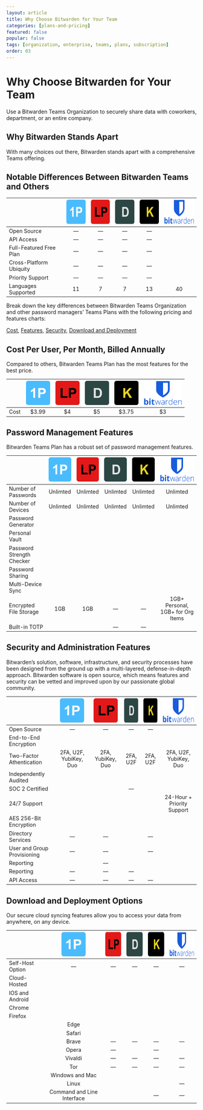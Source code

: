 ```yaml
---
layout: article
title: Why Choose Bitwarden for Your Team
categories: [plans-and-pricing]
featured: false
popular: false
tags: [organization, enterprise, teams, plans, subscription]
order: 03
---
```



# Why Choose Bitwarden for Your Team
Use a Bitwarden Teams Organization to securely share data with coworkers, department, or an entire company. 

## Why Bitwarden Stands Apart
With many choices out there, Bitwarden stands apart with a comprehensive Teams offering.

## Notable Differences Between Bitwarden Teams and Others

|                  | <img src="/images/plans-and-pricing/1P.png" alt="1P" width="64px" height="64px">   |<img src="/images/plans-and-pricing/LP.png" alt="LP" width="64px" height="64px">                              | <img src="/images/plans-and-pricing/D.png" alt="D" width="64px" height="64px">                    | <img src="/images/plans-and-pricing/K.png" alt="K" width="64px" height="64px">                                  | <img src="/images/plans-and-pricing/Bitwarden-logo-vertical-blue.png" alt="Bitwarden-logo" width="101.66" height="64.33">                                    |
|---------------------------------|:--------------------------------:|:--------------------------------------------------------------------:|:-----------------------------------:|:-----------------------------------------------:|:-----------------------------------------------:|
| Open Source                    | —          | —                                                      | —                        | —                               |  <i class="fa fa-check" aria-hidden="true"></i>| 
 API Access               | —          | —                                                      | —                        | —                               |  <i class="fa fa-check" aria-hidden="true"></i>     
 |Full-Featured Free Plan | —          | —                                                      | —                        | —                               |  <i class="fa fa-check" aria-hidden="true"></i>  
  |Cross-Platform Ubiquity | —          | —                                                      | —                        | —                               |  <i class="fa fa-check" aria-hidden="true"></i>  
  |Priority Support | —          | —                                                      | —                        | —                               |  <i class="fa fa-check" aria-hidden="true"></i>  
  |Languages Supported | 11          | 7                                                      | 7                        | 13                               |  40 |  

Break down the key differences between Bitwarden Teams Organization and other password managers’ Teams Plans with the following pricing and features charts:

[Cost](##cost-per-user-per-month-billed-annually),
[Features](##password-management-features),
[Security](##security-and-administration-features),
 [Download and Deployment](##download-and-deployment-options)
 
## Cost Per User, Per Month, Billed Annually

Compared to others, Bitwarden Teams Plan has the most features for the best price.

|                  | <img src="/images/plans-and-pricing/1P.png" alt="1P" width="64px" height="64px">   |<img src="/images/plans-and-pricing/LP.png" alt="LP" width="64px" height="64px">                              | <img src="/images/plans-and-pricing/D.png" alt="D" width="64px" height="64px">                    | <img src="/images/plans-and-pricing/K.png" alt="K" width="64px" height="64px">                                  | <img src="/images/plans-and-pricing/Bitwarden-logo-vertical-blue.png" alt="Bitwarden-logo" width="101.66" height="64.33">                                    |
|---------------------------------|:--------------------------------:|:--------------------------------------------------------------------:|:-----------------------------------:|:-----------------------------------------------:|:-----------------------------------------------:|
| Cost                    | $3.99          | $4                                                      | $5                        | $3.75                               |  $3| 

## Password Management Features
Bitwarden Teams Plan has a robust set of password management features.

|                  | <img src="/images/plans-and-pricing/1P.png" alt="1P" width="64px" height="64px">   |<img src="/images/plans-and-pricing/LP.png" alt="LP" width="64px" height="64px">                              | <img src="/images/plans-and-pricing/D.png" alt="D" width="64px" height="64px">                    | <img src="/images/plans-and-pricing/K.png" alt="K" width="64px" height="64px">                                  | <img src="/images/plans-and-pricing/Bitwarden-logo-vertical-blue.png" alt="Bitwarden-logo" width="101.66" height="64.33">                                    |
|---------------------------------|:--------------------------------:|:--------------------------------------------------------------------:|:-----------------------------------:|:-----------------------------------------------:|:-----------------------------------------------:|
| Number of Passwords                   | Unlimted          | Unlimted                                                      | Unlimted                        | Unlimted                               | Unlimted| 
 Number of Devices               | Unlimted          | Unlimted                                                      | Unlimted                        | Unlimted                               |  Unlimted     
 |Password Generator | <i class="fa fa-check" aria-hidden="true"></i>          | <i class="fa fa-check" aria-hidden="true"></i>                                                      | <i class="fa fa-check" aria-hidden="true"></i>                        | <i class="fa fa-check" aria-hidden="true"></i>                               |  <i class="fa fa-check" aria-hidden="true"></i>  
  |Personal Vault | <i class="fa fa-check" aria-hidden="true"></i>          | <i class="fa fa-check" aria-hidden="true"></i>                                                      | <i class="fa fa-check" aria-hidden="true"></i>                        | <i class="fa fa-check" aria-hidden="true"></i>                               |  <i class="fa fa-check" aria-hidden="true"></i>  
  |Password Strength Checker | <i class="fa fa-check" aria-hidden="true"></i>          | <i class="fa fa-check" aria-hidden="true"></i>                                                      | <i class="fa fa-check" aria-hidden="true"></i>                        | <i class="fa fa-check" aria-hidden="true"></i>                               |  <i class="fa fa-check" aria-hidden="true"></i>  
  |Password Sharing | <i class="fa fa-check" aria-hidden="true"></i>          | <i class="fa fa-check" aria-hidden="true"></i>                                                      | <i class="fa fa-check" aria-hidden="true"></i>                        | <i class="fa fa-check" aria-hidden="true"></i>                               |  <i class="fa fa-check" aria-hidden="true"></i>   
|Multi-Device Sync| <i class="fa fa-check" aria-hidden="true"></i>          | <i class="fa fa-check" aria-hidden="true"></i>                                                      | <i class="fa fa-check" aria-hidden="true"></i>                        | <i class="fa fa-check" aria-hidden="true"></i>                               |  <i class="fa fa-check" aria-hidden="true"></i>   
|Encrypted File Storage| 1GB          | 1GB                                                      | —                       | —                              |  1GB+ Personal, 1GB+ for Org Items
|Built-in TOTP| <i class="fa fa-check" aria-hidden="true"></i>          | <i class="fa fa-check" aria-hidden="true"></i>                                                      | —                       | —                              |  <i class="fa fa-check" aria-hidden="true"></i>|

## Security and Administration Features
Bitwarden’s solution, software, infrastructure, and security processes have been designed from the ground up
with a multi-layered, defense-in-depth approach. Bitwarden software is open source, which means features and security can be vetted and improved upon by our passionate global community. 

|                  | <img src="/images/plans-and-pricing/1P.png" alt="1P" width="64px" height="64px">   |<img src="/images/plans-and-pricing/LP.png" alt="LP" width="64px" height="64px">                              | <img src="/images/plans-and-pricing/D.png" alt="D" width="64px" height="64px">                    | <img src="/images/plans-and-pricing/K.png" alt="K" width="64px" height="64px">                                  | <img src="/images/plans-and-pricing/Bitwarden-logo-vertical-blue.png" alt="Bitwarden-logo" width="101.66" height="64.33">                                    |
|---------------------------------|:--------------------------------:|:--------------------------------------------------------------------:|:-----------------------------------:|:-----------------------------------------------:|:-----------------------------------------------:|
| Open Source                   | —          | —                                                      | —                        | —                               | <i class="fa fa-check" aria-hidden="true"></i>| 
End-to-End Encryption               | <i class="fa fa-check" aria-hidden="true"></i>          | <i class="fa fa-check" aria-hidden="true"></i>                                                      | <i class="fa fa-check" aria-hidden="true"></i>                        | <i class="fa fa-check" aria-hidden="true"></i>                               |  <i class="fa fa-check" aria-hidden="true"></i>     
 |Two-Factor Athentication | 2FA, U2F, YubiKey, Duo          | 2FA, YubiKey, Duo                                                      | 2FA, U2F                        | 2FA, U2F                               |  2FA, U2F, YubiKey, Duo  
  |Independently Audited | <i class="fa fa-check" aria-hidden="true"></i>          | <i class="fa fa-check" aria-hidden="true"></i>                                                      | <i class="fa fa-check" aria-hidden="true"></i>                        | <i class="fa fa-check" aria-hidden="true"></i>                               |  <i class="fa fa-check" aria-hidden="true"></i>  
  |SOC 2 Certified | <i class="fa fa-check" aria-hidden="true"></i>          | <i class="fa fa-check" aria-hidden="true"></i>                                                      | —                       | <i class="fa fa-check" aria-hidden="true"></i>                               |  <i class="fa fa-check" aria-hidden="true"></i>  
  |24/7 Support | <i class="fa fa-check" aria-hidden="true"></i>          | <i class="fa fa-check" aria-hidden="true"></i>                                                      | <i class="fa fa-check" aria-hidden="true"></i>                        | <i class="fa fa-check" aria-hidden="true"></i>                               |  24-Hour + Priority Support   
|AES 256-Bit Encryption| <i class="fa fa-check" aria-hidden="true"></i>          | <i class="fa fa-check" aria-hidden="true"></i>                                                      | <i class="fa fa-check" aria-hidden="true"></i>                        | <i class="fa fa-check" aria-hidden="true"></i>                               |  <i class="fa fa-check" aria-hidden="true"></i>   
|Directory Services| —          | —                                                      | <i class="fa fa-check" aria-hidden="true"></i>                       | —                              |  <i class="fa fa-check" aria-hidden="true"></i>
|User and Group Provisioning| —          | —                                                      | <i class="fa fa-check" aria-hidden="true"></i>                       | —                              |  <i class="fa fa-check" aria-hidden="true"></i>
|Reporting| <i class="fa fa-check" aria-hidden="true"></i>          | —                                                      | <i class="fa fa-check" aria-hidden="true"></i>                       | <i class="fa fa-check" aria-hidden="true"></i>                              |  <i class="fa fa-check" aria-hidden="true"></i>
|Reporting| —          | —                                                      | —                       | <i class="fa fa-check" aria-hidden="true"></i>                              |  <i class="fa fa-check" aria-hidden="true"></i>
|API Access| —          | —                                                      | —                       | —                              |  <i class="fa fa-check" aria-hidden="true"></i>|

## Download and Deployment Options
Our secure cloud syncing features allow you to access your data from anywhere, on any device.

|                  | <img src="/images/plans-and-pricing/1P.png" alt="1P" width="64px" height="64px">   |<img src="/images/plans-and-pricing/LP.png" alt="LP" width="64px" height="64px">                              | <img src="/images/plans-and-pricing/D.png" alt="D" width="64px" height="64px">                    | <img src="/images/plans-and-pricing/K.png" alt="K" width="64px" height="64px">                                  | <img src="/images/plans-and-pricing/Bitwarden-logo-vertical-blue.png" alt="Bitwarden-logo" width="101.66" height="64.33">                                    |
|---------------------------------|:--------------------------------:|:--------------------------------------------------------------------:|:-----------------------------------:|:-----------------------------------------------:|:-----------------------------------------------:|
| Self-Host Option                   | —          | —                                                      | —                        | —                               | —| 
Cloud-Hosted               | <i class="fa fa-check" aria-hidden="true"></i>          | <i class="fa fa-check" aria-hidden="true"></i>                                                      | <i class="fa fa-check" aria-hidden="true"></i>                        | <i class="fa fa-check" aria-hidden="true"></i>                               |  <i class="fa fa-check" aria-hidden="true"></i>     
 |IOS and Android    | <i class="fa fa-check" aria-hidden="true"></i>          | <i class="fa fa-check" aria-hidden="true"></i>                                                      | <i class="fa fa-check" aria-hidden="true"></i>                        | <i class="fa fa-check" aria-hidden="true"></i>                               |  <i class="fa fa-check" aria-hidden="true"></i> 
  |Chrome    | <i class="fa fa-check" aria-hidden="true"></i>          | <i class="fa fa-check" aria-hidden="true"></i>                                                      | <i class="fa fa-check" aria-hidden="true"></i>                        | <i class="fa fa-check" aria-hidden="true"></i>                               |  <i class="fa fa-check" aria-hidden="true"></i> 
   |Firefox    | <i class="fa fa-check" aria-hidden="true"></i>          | <i class="fa fa-check" aria-hidden="true"></i>                                                      | <i class="fa fa-check" aria-hidden="true"></i>                        | <i class="fa fa-check" aria-hidden="true"></i>                               |  <i class="fa fa-check" aria-hidden="true"></i> 
    |Edge    | <i class="fa fa-check" aria-hidden="true"></i>          | <i class="fa fa-check" aria-hidden="true"></i>                                                      | <i class="fa fa-check" aria-hidden="true"></i>                        | <i class="fa fa-check" aria-hidden="true"></i>                               |  <i class="fa fa-check" aria-hidden="true"></i> 
     |Safari    | <i class="fa fa-check" aria-hidden="true"></i>          | <i class="fa fa-check" aria-hidden="true"></i>                                                      | <i class="fa fa-check" aria-hidden="true"></i>                        | <i class="fa fa-check" aria-hidden="true"></i>                               |  <i class="fa fa-check" aria-hidden="true"></i> 
      |Brave    | —         | —                                                      | —                      | —                             |  <i class="fa fa-check" aria-hidden="true"></i> 
    |Opera    | —         | <i class="fa fa-check" aria-hidden="true"></i>                                                       | —                      | <i class="fa fa-check" aria-hidden="true"></i>                              |  <i class="fa fa-check" aria-hidden="true"></i> 
    |Vivaldi    | —         | —                                                      | —                      | —                             |  <i class="fa fa-check" aria-hidden="true"></i> 
    |Tor    | —         | —                                                      | —                      | —                             |  <i class="fa fa-check" aria-hidden="true"></i> 
    |Windows and Mac               | <i class="fa fa-check" aria-hidden="true"></i>          | <i class="fa fa-check" aria-hidden="true"></i>                                                      | <i class="fa fa-check" aria-hidden="true"></i>                        | <i class="fa fa-check" aria-hidden="true"></i>                               |  <i class="fa fa-check" aria-hidden="true"></i>  
    |Linux               | <i class="fa fa-check" aria-hidden="true"></i>          | <i class="fa fa-check" aria-hidden="true"></i>                                                      | <i class="fa fa-check" aria-hidden="true"></i>                        | —                               |  <i class="fa fa-check" aria-hidden="true"></i> 
     |Command and Line Interface               | <i class="fa fa-check" aria-hidden="true"></i>          | <i class="fa fa-check" aria-hidden="true"></i>                                                      | —                        | —                               |  <i class="fa fa-check" aria-hidden="true"></i> 





